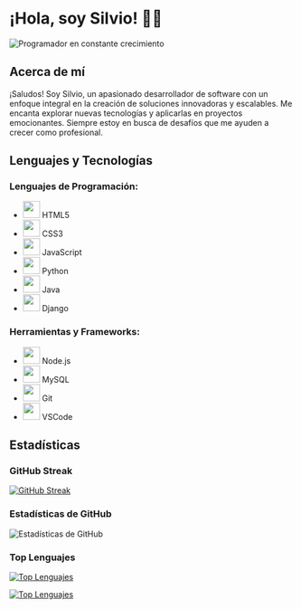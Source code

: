 # ¡Hola, soy Silvio! 👨‍💻

![Programador en constante crecimiento](https://media.giphy.com/media/xT9IgzoKnwFNmISR8I/giphy.gif)

## Acerca de mí
¡Saludos! Soy Silvio, un apasionado desarrollador de software con un enfoque integral en la creación de soluciones innovadoras y escalables. Me encanta explorar nuevas tecnologías y aplicarlas en proyectos emocionantes. Siempre estoy en busca de desafíos que me ayuden a crecer como profesional.

## Lenguajes y Tecnologías
### Lenguajes de Programación:
- <img src="https://img.icons8.com/color/48/000000/html-5--v1.png" width="30"/> HTML5
- <img src="https://img.icons8.com/color/48/000000/css3.png" width="30"/> CSS3
- <img src="https://img.icons8.com/color/48/000000/javascript--v2.png" width="30"/> JavaScript
- <img src="https://img.icons8.com/color/48/000000/python--v2.png" width="30"/> Python
- <img src="https://img.icons8.com/color/48/000000/java-coffee-cup-logo--v2.png" width="30"/> Java
- <img src="https://img.icons8.com/color/48/000000/django.png" width="30"/> Django

### Herramientas y Frameworks:
- <img src="https://img.icons8.com/color/48/000000/nodejs.png" width="30"/> Node.js
- <img src="https://img.icons8.com/color/48/000000/mysql-logo.png" width="30"/> MySQL
- <img src="https://img.icons8.com/color/48/000000/git.png" width="30"/> Git
- <img src="https://img.icons8.com/color/48/000000/visual-studio-code-2019.png" width="30"/> VSCode

## Estadísticas
### GitHub Streak
[![GitHub Streak](https://github-readme-streak-stats.herokuapp.com?user=msilvio12&theme=vue-dark&date_format=M%20j%5B%2C%20Y%5D)](https://git.io/streak-stats)

### Estadísticas de GitHub
![Estadísticas de GitHub](https://github-readme-stats.vercel.app/api?username=msilvio12&show_icons=true&theme=dark)

### Top Lenguajes
[![Top Lenguajes](https://github-readme-stats.vercel.app/api/top-langs/?username=msilvio12&hide_progress=true)](https://github.com/msilvio12/github-readme-stats)

[![Top Lenguajes](https://github-readme-stats.vercel.app/api/top-langs/?username=msilvio12&layout=compact)](https://github.com/msilvio12/github-readme-stats)

